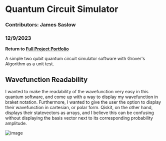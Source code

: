 # Quantum Circuit Simulator

### Contributors: James Saslow
### 12/9/2023

<b> Return to [Full Project Portfolio](https://github.com/jamessaslow/portfolio) </b>

A simple two qubit quantum circuit simulator software with Grover's Algorithm as a unit test.

## Wavefunction Readability

I wanted to make the readability of the wavefunction very easy in this quantum software, and come up with a way to display my wavefunction in braket notation. Furthermore, I wanted to give the user the option to display their wavefunction in cartesian, or polar form. Qiskit, on the other hand, displays their statevectors as arrays, and I believe this can be confusing without displaying the basis vector next to its corresponding probability amplitude.

![image](https://github.com/user-attachments/assets/782ddbb5-c145-4124-b57e-843033ac17a7)

